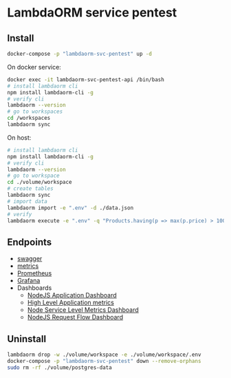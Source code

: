 # LambdaORM service pentest

## Install

```sh
docker-compose -p "lambdaorm-svc-pentest" up -d
```

On docker service:

```sh
docker exec -it lambdaorm-svc-pentest-api /bin/bash
# install lambdaorm cli
npm install lambdaorm-cli -g
# verify cli
lambdaorm --version
# go to workspaces 
cd /workspaces
lambdaorm sync
```

On host:

```sh
# install lambdaorm cli
npm install lambdaorm-cli -g
# verify cli
lambdaorm --version
# go to workspace
cd ./volume/workspace
# create tables
lambdaorm sync 
# import data
lambdaorm import -e ".env" -d ./data.json
# verify
lambdaorm execute -e ".env" -q "Products.having(p => max(p.price) > 100).map(p => ({ category: p.category.name, largestPrice: max(p.price) })).sort(p => desc(p.largestPrice))"
```

## Endpoints

- [swagger](http://localhost:9292/docs)
- [metrics](http://localhost:9291/metrics)
- [Prometheus](http://localhost:9090)
- [Grafana](http://localhost:3000)
- Dashboards
  - [NodeJS Application Dashboard](http://localhost:3000/d/PTSqcpJWk/nodejs-application-dashboard)
  - [High Level Application metrics](http://localhost:3000/d/OnjTYJg7k/high-level-application-metrics)
  - [Node Service Level Metrics Dashboard](http://localhost:3000/d/WBxkVyRnz/node-service-level-metrics-dashboard)
  - [NodeJS Request Flow Dashboard](http://localhost:3000/d/2Er5E1R7k/nodejs-request-flow-dashboard)

## Uninstall

```sh
lambdaorm drop -w ./volume/workspace -e ./volume/workspace/.env
docker-compose -p "lambdaorm-svc-pentest" down --remove-orphans
sudo rm -rf ./volume/postgres-data
```
